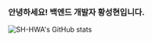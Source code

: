 ### 안녕하세요! 백엔드 개발자 황성현입니다.

![SH-HWA's GitHub stats](https://github-readme-stats.vercel.app/api?username=SH-HWA&show_icons=true&theme=default)

<!--
**SH-HWA/SH-HWA** is a ✨ _special_ ✨ repository because its `README.md` (this file) appears on your GitHub profile.

Here are some ideas to get you started:

- 🔭 I’m currently working on ...
- 🌱 I’m currently learning ...
- 👯 I’m looking to collaborate on ...
- 🤔 I’m looking for help with ...
- 💬 Ask me about ...
- 📫 How to reach me: ...
- 😄 Pronouns: ...
- ⚡ Fun fact: ...
-->
